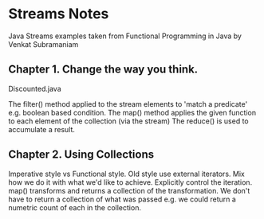 # Streams Notes
Java Streams examples taken from Functional Programming in Java by Venkat Subramaniam

## Chapter 1. Change the way you think.
Discounted.java

The filter() method applied to the stream elements to 'match a predicate' e.g. boolean based condition.
The map() method applies the given function to each element of the collection (via the stream)
The reduce() is used to accumulate a result.

## Chapter 2. Using Collections
Imperative style vs Functional style.
Old style use external iterators. Mix how we do it with what we'd like to achieve. Explicitly control the iteration.
map() transforms and returns a collection of the transformation. We don't have to return a collection of what was passed e.g. we could return a numetric count of each in the collection.  





